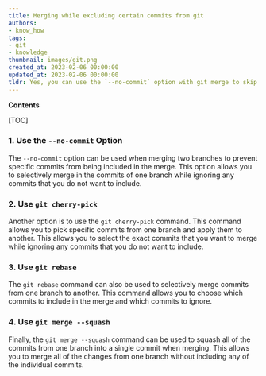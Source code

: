 ```yaml
---
title: Merging while excluding certain commits from git
authors:
- know_how
tags:
- git
- knowledge
thumbnail: images/git.png
created_at: 2023-02-06 00:00:00
updated_at: 2023-02-06 00:00:00
tldr: Yes, you can use the `--no-commit` option with git merge to skip specific commits.
---
```


**Contents**

[TOC]

### 1. Use the `--no-commit` Option

The `--no-commit` option can be used when merging two branches to prevent specific commits from being included in the merge. This option allows you to selectively merge in the commits of one branch while ignoring any commits that you do not want to include. 

### 2. Use `git cherry-pick` 

Another option is to use the `git cherry-pick` command. This command allows you to pick specific commits from one branch and apply them to another. This allows you to select the exact commits that you want to merge while ignoring any commits that you do not want to include. 

### 3. Use `git rebase` 

The `git rebase` command can also be used to selectively merge commits from one branch to another. This command allows you to choose which commits to include in the merge and which commits to ignore. 

### 4. Use `git merge --squash`

Finally, the `git merge --squash` command can be used to squash all of the commits from one branch into a single commit when merging. This allows you to merge all of the changes from one branch without including any of the individual commits.
